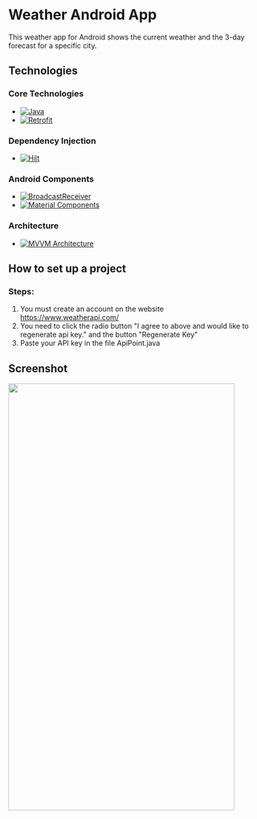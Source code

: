 # Weather Android App
This weather app for Android shows the current weather and the 3-day forecast for a specific city.

## Technologies

### Core Technologies

- [![Java][java-shield]][java-url]
- [![Retrofit][retrofit-shield]][retrofit-url]

### Dependency Injection

- [![Hilt][hilt-shield]][hilt-url]

### Android Components

- [![BroadcastReceiver][broadcastreceiver-shield]][broadcastreceiver-url]
- [![Material Components][materialcomponents-shield]][materialcomponents-url]

### Architecture

- [![MVVM Architecture][mvvmarchitecture-shield]][mvvmarchitecture-url]

## How to set up a project
### Steps:
1. You must create an account on the website https://www.weatherapi.com/
2. You need to click the radio button "I agree to above and would like to regenerate api key." and the button "Regenerate Key"
3. Paste your API key in the file ApiPoint.java

## Screenshot
<img src="https://github.com/yozhykovanatolii/WeatherApp/assets/154551334/59805a13-45f2-4065-97ec-1713c2011808" width="450" height="850">

[java-shield]: https://img.shields.io/static/v1?message=v8&color=orange&label=Java
[java-url]: https://www.java.com

[retrofit-shield]: https://img.shields.io/static/v1?message=v2.9&color=green&label=Retrofit
[retrofit-url]: https://www.baeldung.com/retrofit

[hilt-shield]: https://img.shields.io/static/v1?message=v2.44&color=white&label=Hilt
[hilt-url]: https://developer.android.com/training/dependency-injection/hilt-android

[broadcastreceiver-shield]: https://img.shields.io/static/v1?message=Event%20Handling&color=blue&label=BroadcastReceiver
[broadcastreceiver-url]: https://developer.android.com/reference/android/content/BroadcastReceiver

[materialcomponents-shield]: https://img.shields.io/static/v1?message=UI%20Design&color=pink&label=Material%20Components
[materialcomponents-url]: https://codelabs.developers.google.com/codelabs/mdc-101-java/#0

[mvvmarchitecture-shield]: https://img.shields.io/static/v1?message=Structured%20Design&color=red&label=MVVM%20Architecture
[mvvmarchitecture-url]: https://www.digitalocean.com/community/tutorials/android-mvvm-design-pattern
